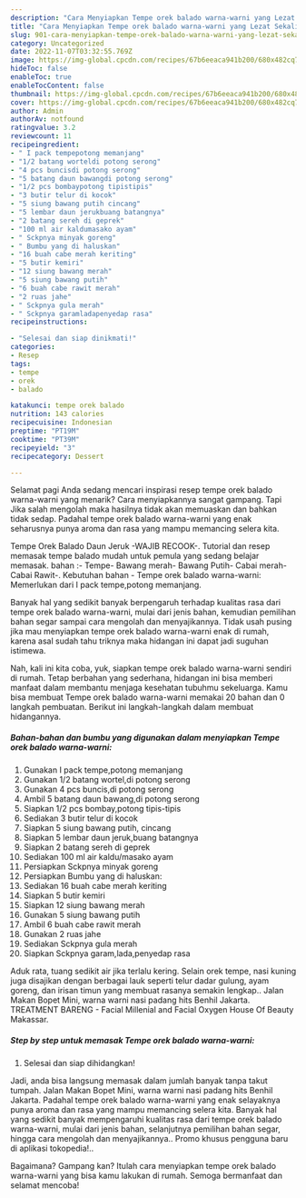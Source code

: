 ```yaml
---
description: "Cara Menyiapkan Tempe orek balado warna-warni yang Lezat Sekali, Buat Buka Puasa}"
title: "Cara Menyiapkan Tempe orek balado warna-warni yang Lezat Sekali, Buat Buka Puasa}"
slug: 901-cara-menyiapkan-tempe-orek-balado-warna-warni-yang-lezat-sekali-buat-buka-puasa
category: Uncategorized
date: 2022-11-07T03:32:55.769Z
image: https://img-global.cpcdn.com/recipes/67b6eeaca941b200/680x482cq70/tempe-orek-balado-warna-warni-foto-resep-utama.jpg
hideToc: false
enableToc: true
enableTocContent: false
thumbnail: https://img-global.cpcdn.com/recipes/67b6eeaca941b200/680x482cq70/tempe-orek-balado-warna-warni-foto-resep-utama.jpg
cover: https://img-global.cpcdn.com/recipes/67b6eeaca941b200/680x482cq70/tempe-orek-balado-warna-warni-foto-resep-utama.jpg
author: Admin
authorAv: notfound
ratingvalue: 3.2
reviewcount: 11
recipeingredient:
- " I pack tempepotong memanjang"
- "1/2 batang worteldi potong serong"
- "4 pcs buncisdi potong serong"
- "5 batang daun bawangdi potong serong"
- "1/2 pcs bombaypotong tipistipis"
- "3 butir telur di kocok"
- "5 siung bawang putih cincang"
- "5 lembar daun jerukbuang batangnya"
- "2 batang sereh di geprek"
- "100 ml air kaldumasako ayam"
- " Sckpnya minyak goreng"
- " Bumbu yang di haluskan"
- "16 buah cabe merah keriting"
- "5 butir kemiri"
- "12 siung bawang merah"
- "5 siung bawang putih"
- "6 buah cabe rawit merah"
- "2 ruas jahe"
- " Sckpnya gula merah"
- " Sckpnya garamladapenyedap rasa"
recipeinstructions:

- "Selesai dan siap dinikmati!"
categories:
- Resep
tags:
- tempe
- orek
- balado

katakunci: tempe orek balado 
nutrition: 143 calories
recipecuisine: Indonesian
preptime: "PT19M"
cooktime: "PT39M"
recipeyield: "3"
recipecategory: Dessert

---
```



Selamat pagi Anda sedang mencari inspirasi resep tempe orek balado warna-warni yang menarik? Cara menyiapkannya sangat gampang. Tapi Jika salah mengolah maka hasilnya tidak akan memuaskan dan bahkan tidak sedap. Padahal tempe orek balado warna-warni yang enak seharusnya punya aroma dan rasa yang mampu memancing selera kita.


Tempe Orek Balado Daun Jeruk -WAJIB RECOOK-. Tutorial dan resep memasak tempe balado mudah untuk pemula yang sedang belajar memasak. bahan :- Tempe- Bawang merah- Bawang Putih- Cabai merah- Cabai Rawit-. Kebutuhan bahan - Tempe orek balado warna-warni: Memerlukan dari I pack tempe,potong memanjang.

Banyak hal yang sedikit banyak berpengaruh terhadap kualitas rasa dari tempe orek balado warna-warni, mulai dari jenis bahan, kemudian pemilihan bahan segar sampai cara mengolah dan menyajikannya. Tidak usah pusing jika mau menyiapkan tempe orek balado warna-warni enak di rumah, karena asal sudah tahu triknya maka hidangan ini dapat jadi suguhan istimewa.


Nah, kali ini kita coba, yuk, siapkan tempe orek balado warna-warni sendiri di rumah. Tetap berbahan yang sederhana, hidangan ini bisa memberi manfaat dalam membantu menjaga kesehatan tubuhmu sekeluarga. Kamu bisa membuat Tempe orek balado warna-warni memakai 20 bahan dan 0 langkah pembuatan. Berikut ini langkah-langkah dalam membuat hidangannya.

<!--inarticleads1-->

##### Bahan-bahan dan bumbu yang digunakan dalam menyiapkan Tempe orek balado warna-warni:

1. Gunakan  I pack tempe,potong memanjang
1. Gunakan 1/2 batang wortel,di potong serong
1. Gunakan 4 pcs buncis,di potong serong
1. Ambil 5 batang daun bawang,di potong serong
1. Siapkan 1/2 pcs bombay,potong tipis-tipis
1. Sediakan 3 butir telur di kocok
1. Siapkan 5 siung bawang putih, cincang
1. Siapkan 5 lembar daun jeruk,buang batangnya
1. Siapkan 2 batang sereh di geprek
1. Sediakan 100 ml air kaldu/masako ayam
1. Persiapkan  Sckpnya minyak goreng
1. Persiapkan  Bumbu yang di haluskan:
1. Sediakan 16 buah cabe merah keriting
1. Siapkan 5 butir kemiri
1. Siapkan 12 siung bawang merah
1. Gunakan 5 siung bawang putih
1. Ambil 6 buah cabe rawit merah
1. Gunakan 2 ruas jahe
1. Sediakan  Sckpnya gula merah
1. Siapkan  Sckpnya garam,lada,penyedap rasa


Aduk rata, tuang sedikit air jika terlalu kering. Selain orek tempe, nasi kuning juga disajikan dengan berbagai lauk seperti telur dadar gulung, ayam goreng, dan irisan timun yang membuat rasanya semakin lengkap.. Jalan Makan Bopet Mini, warna warni nasi padang hits Benhil Jakarta. TREATMENT BARENG - Facial Millenial and Facial Oxygen House Of Beauty Makassar. 

<!--inarticleads2-->

##### Step by step untuk memasak Tempe orek balado warna-warni:


1. Selesai dan siap dihidangkan!

Jadi, anda bisa langsung memasak dalam jumlah banyak tanpa takut tumpah. Jalan Makan Bopet Mini, warna warni nasi padang hits Benhil Jakarta. Padahal tempe orek balado warna-warni yang enak selayaknya punya aroma dan rasa yang mampu memancing selera kita. Banyak hal yang sedikit banyak mempengaruhi kualitas rasa dari tempe orek balado warna-warni, mulai dari jenis bahan, selanjutnya pemilihan bahan segar, hingga cara mengolah dan menyajikannya.. Promo khusus pengguna baru di aplikasi tokopedia!.. 

Bagaimana? Gampang kan? Itulah cara menyiapkan tempe orek balado warna-warni yang bisa kamu lakukan di rumah. Semoga bermanfaat dan selamat mencoba!
